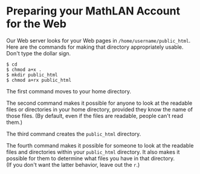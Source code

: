 Preparing your MathLAN Account for the Web
==========================================

Our Web server looks for your Web pages in `/home/username/public_html`.
Here are the commands for making that directory appropriately usable.
Don't type the dollar sign.

    $ cd
    $ chmod a+x .
    $ mkdir public_html
    $ chmod a+rx public_html

The first command moves to your home directory.

The second command makes it possible for anyone to look at the readable
files or directories in your home directory, provided they know the name
of those files.  (By default, even if the files are readable, people can't
read them.)

The third command creates the `public_html` directory.

The fourth command makes it possible for someone to look at the readable
files and directories within your `public_html` directory.  It also makes 
it possible for them to determine what files you have in that directory.  
(If you don't want the latter behavior, leave out the `r`.)
